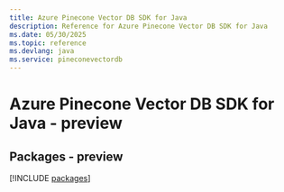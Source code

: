 ```yaml
---
title: Azure Pinecone Vector DB SDK for Java
description: Reference for Azure Pinecone Vector DB SDK for Java
ms.date: 05/30/2025
ms.topic: reference
ms.devlang: java
ms.service: pineconevectordb
---
```

# Azure Pinecone Vector DB SDK for Java - preview
## Packages - preview
[!INCLUDE [packages](pinecone-vector-db-index.md)]